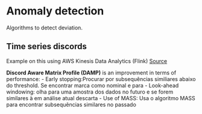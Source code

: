 # Anomaly detection

Algorithms to detect deviation.

## Time series discords

Example on this using AWS Kinesis Data Analytics (Flink) [Source](https://aws.amazon.com/blogs/big-data/real-time-time-series-anomaly-detection-for-streaming-applications-on-amazon-kinesis-data-analytics/)

**Discord Aware Matrix Profile (DAMP)** is an improvement in terms of performance:
    - Early stopping:Procurar por subsequências similiares abaixo do threshold. Se encontrar marca como nominal e para
    - Look-ahead windowing: olha para uma amostra dos dados no futuro e se forem similares à em análise atual descarta
    - Use of MASS: Usa o algoritmo MASS para encontrar subsequências similares no passado
